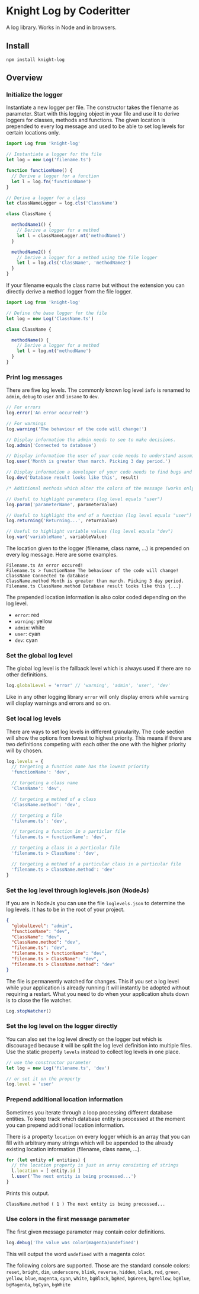 # Knight Log by Coderitter

A log library. Works in Node and in browsers.

## Install

`npm install knight-log`

## Overview

### Initialize the logger

Instantiate a new logger per file. The constructor takes the filename as parameter. Start with this logging object in your file and use it to derive loggers for classes, methods and functions. The given location is prepended to every log message and used to be able to set log levels for certain locations only.

```typescript
import Log from 'knight-log'

// Instantiate a logger for the file
let log = new Log('filename.ts')

function functionName() {
  // Derive a logger for a function
  let l = log.fn('functionName')
}

// Derive a logger for a class
let classNameLogger = log.cls('ClassName')

class ClassName {

  methodName1() {
    // Derive a logger for a method
    let l = classNameLogger.mt('methodName1')
  }

  methodName2() {
    // Derive a logger for a method using the file logger
    let l = log.cls('ClassName', 'methodName2')
  }
}
```

If your filename equals the class name but without the extension you can directly derive a method logger from the file logger.

```typescript
import Log from 'knight-log'

// Define the base logger for the file
let log = new Log('ClassName.ts')

class ClassName {

  methodName() {
    // Derive a logger for a method
    let l = log.mt('methodName')
  }
}
```

### Print log messages

There are five log levels. The commonly known log level `info` is renamed to `admin`, `debug` to `user` and `insane` to `dev`.

```typescript
// For errors
log.error('An error occurred!')

// For warnings
log.warning('The behaviour of the code will change!') 

// Display information the admin needs to see to make decisions.
log.admin('Connected to database') 

// Display information the user of your code needs to understand assuming your code is bug free.
log.user('Month is greater than march. Picking 3 day period.')

// Display information a developer of your code needs to find bugs and improve on it.
log.dev('Database result looks like this', result)

/* Additional methods which alter the colors of the message (works only in NodeJs) */

// Useful to highlight parameters (log level equals "user")
log.param('parameterName', parameterValue)

// Useful to highlight the end of a function (log level equals "user")
log.returning('Returning...', returnValue) 

// Useful to highlight variable values (log level equals "dev")
log.var('variableName', variableValue)
```

The location given to the logger (filename, class name, ...) is prepended on every log message. Here are some examples.

```shell
Filename.ts An error occured!
Filename.ts > functionName The behaviour of the code will change!
ClassName Connected to database
ClassName.method Month is greater than march. Picking 3 day period.
Filename.ts ClassName.method Database result looks like this {...}
```

The prepended location information is also color coded depending on the log level.

- `error`: red
- `warning`: yellow
- `admin`: white
- `user`: cyan
- `dev`: cyan

### Set the global log level

The global log level is the fallback level which is always used if there are no other definitions.

```typescript
log.globalLevel = 'error' // 'warning', 'admin', 'user', 'dev'
```

Like in any other logging library `error` will only display errors while `warning` will display warnings and errors and so on.

### Set local log levels

There are ways to set log levels in different granularity. The code section will show the options from lowest to highest priority. This means if there are two definitions competing with each other the one with the higher priority will by chosen.

```typescript
log.levels = {
  // targeting a function name has the lowest priority
  'functionName': 'dev',

  // targeting a class name
  'ClassName': 'dev',

  // targeting a method of a class
  'ClassName.method': 'dev',

  // targeting a file
  'filename.ts': 'dev',

  // targeting a function in a particlar file
  'filename.ts > functionName': 'dev',

  // targeting a class in a particular file
  'filename.ts > ClassName': 'dev',

  // targeting a method of a particular class in a particular file
  'filename.ts > ClassName.method': 'dev'
}
```

### Set the log level through loglevels.json (NodeJs)

If you are in NodeJs you can use the file `loglevels.json` to determine the log levels. It has to be in the root of your project.

```json
{
  "globalLevel": "admin",
  "functionName": "dev",
  "ClassName": "dev",
  "ClassName.method": "dev",
  "filename.ts": "dev",
  "filename.ts > functionName": "dev",
  "filename.ts > ClassName": "dev",
  "filename.ts > ClassName.method": "dev"
}
```

The file is permanently watched for changes. This if you set a log level while your application is already running it will instantly be adopted without requiring a restart. What you need to do when your application shuts down is to close the file watcher.

```typescript
Log.stopWatcher()
```

### Set the log level on the logger directly

You can also set the log level directly on the logger but which is discouraged because it will be split the log level definition into multiple files. Use the static property `levels` instead to collect log levels in one place.

```typescript
// use the constructor parameter
let log = new Log('filename.ts', 'dev')

// or set it on the property
log.level = 'user'
```

### Prepend additional location information

Sometimes you iterate through a loop processing different database entities. To keep track which database entity is processed at the moment you can prepend additional location information.

There is a property `location` on every logger which is an array that you can fill with arbitrary many strings which will be appended to the already existing location information (filename, class name, ...).

```typescript
for (let entity of entities) {
  // the location property is just an array consisting of strings
  l.location = [ entity.id ]
  l.user('The next entity is being processed...')
}
```

Prints this output.

```shell
ClassName.method ( 1 ) The next entity is being processed...
```

### Use colors in the first message parameter

The first given message parameter may contain color definitions.

```typescript
log.debug('The value was color(magenta)undefined')
```

This will output the word `undefined` with a magenta color.

The following colors are supported. Those are the standard console colors: `reset`, `bright`, `dim`, `underscore`, `blink`, `reverse`, `hidden`, `black`, `red`, `green`, `yellow`, `blue`, `magenta`, `cyan`, `white`, `bgBlack`, `bgRed`, `bgGreen`, `bgYellow`, `bgBlue`, `bgMagenta`, `bgCyan`, `bgWhite`

